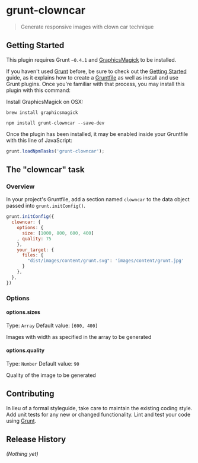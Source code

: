 # grunt-clowncar

> Generate responsive images with clown car technique

## Getting Started
This plugin requires Grunt `~0.4.1` and [GraphicsMagick](http://www.graphicsmagick.org/) to be installed.

If you haven't used [Grunt](http://gruntjs.com/) before, be sure to check out the [Getting Started](http://gruntjs.com/getting-started) guide, as it explains how to create a [Gruntfile](http://gruntjs.com/sample-gruntfile) as well as install and use Grunt plugins. Once you're familiar with that process, you may install this plugin with this command:

Install GraphicsMagick on OSX:

```shell
brew install graphicsmagick
```

```shell
npm install grunt-clowncar --save-dev
```

Once the plugin has been installed, it may be enabled inside your Gruntfile with this line of JavaScript:

```js
grunt.loadNpmTasks('grunt-clowncar');
```

## The "clowncar" task

### Overview
In your project's Gruntfile, add a section named `clowncar` to the data object passed into `grunt.initConfig()`.

```js
grunt.initConfig({
  clowncar: {
    options: {
      size: [1000, 800, 600, 400]
    , quality: 75
    },
    your_target: {
      files: {
        "dist/images/content/grunt.svg": 'images/content/grunt.jpg'
      }
    },
  },
})
```

### Options

#### options.sizes
Type: `Array`
Default value: `[600, 400]`

Images with width as specified in the array to be generated

#### options.quality
Type: `Number`
Default value: `90`

Quality of the image to be generated

## Contributing
In lieu of a formal styleguide, take care to maintain the existing coding style. Add unit tests for any new or changed functionality. Lint and test your code using [Grunt](http://gruntjs.com/).

## Release History
_(Nothing yet)_
